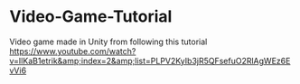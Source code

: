 # Video-Game-Tutorial
Video game made in Unity from following this tutorial https://www.youtube.com/watch?v=IlKaB1etrik&amp;index=2&amp;list=PLPV2KyIb3jR5QFsefuO2RlAgWEz6EvVi6
